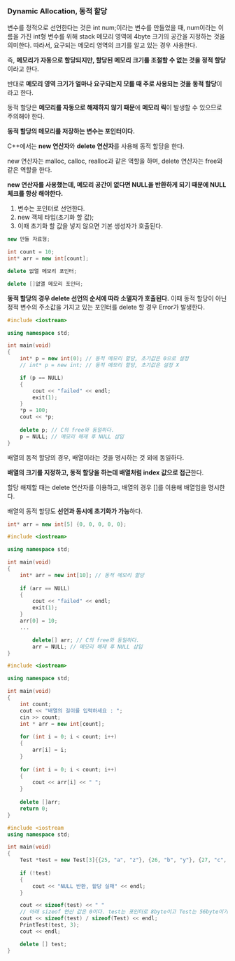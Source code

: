 ### Dynamic Allocation, 동적 할당

변수를 정적으로 선언한다는 것은 int num;이라는 변수를 만들었을 때, num이라는 이름을 가진 int형 변수를 위해 stack 메모리 영역에 4byte 크기의 공간을 지정하는 것을 의미한다. 따라서, 요구되는 메모리 영역의 크기를 알고 있는 경우 사용한다.


즉, **메모리가 자동으로 할당되지만, 할당된 메모리 크기를 조절할 수 없는 것을 정적 할당**이라고 한다. 

반대로 **메모리 영역 크기가 얼마나 요구되는지 모를 때 주로 사용되는 것을 동적 할당**이라고 한다. 

동적 할당은 **메모리를 자동으로 해제하지 않기 때문**에 **메모리 릭**이 발생할 수 있으므로 주의해야 한다. 

**동적 할당의 메모리를 저장하는 변수는 포인터이다.** 

C++에서는 **new 연산자**와 **delete 연산자**를 사용해 동적 할당을 한다.

new 연산자는 malloc, calloc, realloc과 같은 역할을 하며, delete 연산자는 free와 같은 역할을 한다. 

**new 연산자를 사용했는데, 메모리 공간이 없다면 NULL을 반환하게 되기 때문에 NULL 체크를 항상 해야한다.**  

1. 변수는 포인터로 선언한다. 
2. new 객체 타입(초기화 할 값);
3. 이때 초기화 할 값을 넣지 않으면 기본 생성자가 호출된다. 

```cpp
new 만들 자료형;
```

```cpp
int count = 10;
int* arr = new int[count];
```

```cpp
delete 없앨 메모리 포인터;
```

```cpp
delete []없앨 메모리 포인터;
```

**동적 할당의 경우 delete 선언의 순서에 따라 소멸자가 호출된다.** 이때 동적 할당이 아닌 정적 변수의 주소값을 가지고 있는 포인터를 delete 할 경우 Error가 발생한다. 

```cpp
#include <iostream>

using namespace std;

int main(void) 
{
	int* p = new int(0); // 동적 메모리 할당, 초기값은 0으로 설정
	// int* p = new int; // 동적 메모리 할당, 초기값은 설정 X

	if (p == NULL)
	{
		cout << "failed" << endl;
		exit(1);
	}
	*p = 100;
	cout << *p;
	
	delete p; // C의 free와 동일하다. 
	p = NULL; // 메모리 해제 후 NULL 삽입 
}
```

배열의 동적 할당의 경우, 배열이라는 것을 명시하는 것 외에 동일하다. 

**배열의 크기를 지정하고, 동적 할당을 하는데 배열처럼 index 값으로 접근**한다. 

할당 해제할 때는 delete 연산자를 이용하고, 배열의 경우 []를 이용해 배열임을 명시한다. 

배열의 동적 할당도 **선언과 동시에 초기화가 가능**하다. 

```cpp
int* arr = new int[5] {0, 0, 0, 0, 0};
```

```cpp
#include <iostream>

using namespace std;

int main(void) 
{
	int* arr = new int[10]; // 동적 메모리 할당
	
	if (arr == NULL)
	{
		cout << "failed" << endl;
		exit(1);
	}
	arr[0] = 10;
	...

		delete[] arr; // C의 free와 동일하다. 
		arr = NULL; // 메모리 해제 후 NULL 삽입 
}
```

```cpp
#include <iostream>

using namespace std;

int main(void) 
{
	int count;
	cout << "배열의 길이를 입력하세요 : ";
	cin >> count;
	int * arr = new int[count];
	
	for (int i = 0; i < count; i++) 
	{
		arr[i] = i;
	}
	
	for (int i = 0; i < count; i++) 
	{
		cout << arr[i] << " ";
	}
	
	delete []arr;
	return 0;
}
```

```cpp
#include <iostream
using namespace std;

int main(void)
{
	Test *test = new Test[3]{{25, "a", "z"}, {26, "b", "y"}, {27, "c", "x"}};
	
	if (!test) 
	{
		cout << "NULL 반환, 할당 실패" << endl;
	}

	cout << sizeof(test) << " "
	// 아래 sizeof 연산 값은 0이다. test는 포인터로 8byte이고 Test는 56byte이기 때문이다. 
	cout << sizeof(test) / sizeof(Test) << endl;
	PrintTest(test, 3);
	cout << endl;

	delete [] test;
}
```